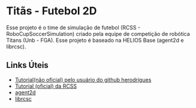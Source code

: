 # Titãs - Futebol 2D

Esse projeto é o time de simulação de futebol (RCSS - RoboCupSoccerSimulation) criado pela equipe de competição de robótica Titans (Unb - FGA). Esse projeto é baseado na HELIOS Base (agent2d e librcsc).

## Links Úteis

* [Tutorial(não oficial) pelo usuário do github herodrigues](https://github.com/herodrigues/robocup2d-tutorial)
* [Tutorial (oficial) da RCSS](https://github.com/herodrigues/robocup2d-tutorial)
* [agent2d](https://osdn.net/projects/rctools/releases/55186)
* [librcsc](https://osdn.net/projects/rctools/releases/p3777)

